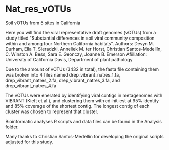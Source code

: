 # Nat_res_vOTUs
Soil vOTUs from 5 sites in California

Here you will find the viral representative draft genomes (vOTUs) from a study titled "Substantial differences in soil viral community composition within and among four Northern California habitats". 
Authors: Devyn M. Durham, Ella T. Sieradzki, Anneliek M. ter Horst, Christian Santos-Medellín, C. Winston A. Bess, Sara E. Geonczy, Joanne B. Emerson
Afiiliation: University of California Davis, Department of plant pathology

Due to the amount of vOTUs (3432 in total), the fasta file containing them was broken into 4 files named drep_vibrant_natres_1.fa, drep_vibrant_natres_2.fa, drep_vibrant_natres_3.fa, and drep_vibrant_natres_4.fa

The vOTUs were enerated by identifying viral contigs in metagenomes with VIBRANT (Kieft et al.), and clustering them with cd-hit-est at 95% identity and 85% coverage of the shortest contig. The longest contig of each cluster was chosen to represent that cluster.

Bioinformatic analyses R scripts and data files can be found in the Analysis folder.

Many thanks to Christian Santos-Medellin for developing the original scripts adjusted for this study.

